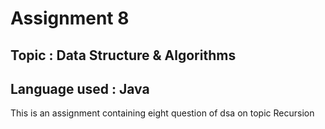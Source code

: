 <h1>Assignment 8</h1>
<h2>Topic : Data Structure & Algorithms</h2>
<h2>Language used : Java </h2>

<p>This is an assignment containing eight question of dsa on topic Recursion</p>
